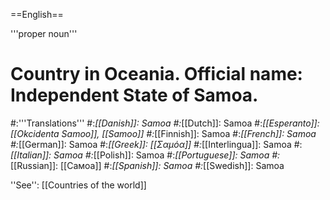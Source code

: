 ==English==

'''proper noun'''

# Country in Oceania. Official name: Independent State of Samoa.
#:'''Translations'''
#:*[[Danish]]: Samoa
#:*[[Dutch]]: Samoa
#:*[[Esperanto]]: [[Okcidenta Samoo]], [[Samoo]]
#:*[[Finnish]]: Samoa
#:*[[French]]: Samoa
#:*[[German]]: Samoa
#:*[[Greek]]: [[Σαμόα]]
#:*[[Interlingua]]: Samoa
#:*[[Italian]]: Samoa
#:*[[Polish]]: Samoa
#:*[[Portuguese]]: Samoa
#:*[[Russian]]: [[Самоа]]
#:*[[Spanish]]: Samoa
#:*[[Swedish]]: Samoa

''See'': [[Countries of the world]]